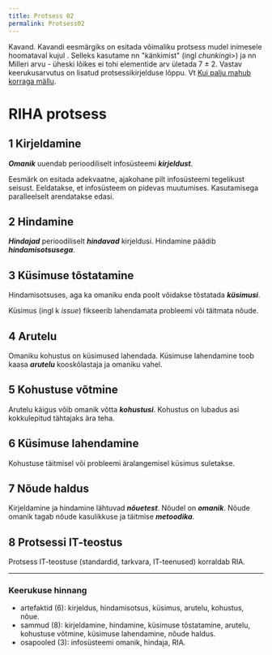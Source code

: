 ```yaml
---
title: Protsess 02
permalink: Protsess02
---
```


<p class='rem'>Kavand. Kavandi eesmärgiks on esitada võimaliku protsess mudel inimesele hoomataval kujul . Selleks kasutame nn "känkimist" (ingl <i>chunking</i>i>) ja nn Milleri arvu - üheski lõikes ei tohi elementide arv ületada 7 ± 2. Vastav keerukusarvutus on lisatud protsessikirjelduse lõppu. Vt <a href='https://teadvus.wordpress.com/2009/12/09/kui-palju-mahub-korraga-mallu/'>Kui palju mahub korraga mällu</a>.</p>

# RIHA protsess

## 1  Kirjeldamine

___Omanik___ uuendab perioodiliselt infosüsteemi ___kirjeldust___.

Eesmärk on esitada adekvaatne, ajakohane pilt infosüsteemi tegelikust seisust. Eeldatakse, et infosüsteem on pidevas muutumises. Kasutamisega paralleelselt arendatakse edasi.

## 2  Hindamine 

___Hindajad___ perioodiliselt ___hindavad___ kirjeldusi. Hindamine päädib ___hindamisotsusega___.

## 3 Küsimuse tõstatamine

Hindamisotsuses, aga ka omaniku enda poolt võidakse tõstatada ___küsimusi___.

Küsimus (ingl k <i>issue</i>) fikseerib lahendamata probleemi või täitmata nõude.

## 4 Arutelu

Omaniku kohustus on küsimused lahendada. Küsimuse lahendamine toob kaasa ___arutelu___ kooskõlastaja ja omaniku vahel.

## 5 Kohustuse võtmine 

Arutelu käigus võib omanik võtta ___kohustusi___. Kohustus on lubadus asi kokkulepitud tähtajaks ära teha.

## 6  Küsimuse lahendamine

Kohustuse täitmisel või probleemi äralangemisel küsimus suletakse.

## 7  Nõude haldus

Kirjeldamine ja hindamine lähtuvad ___nõuetest___. Nõudel on ___omanik___. Nõude omanik tagab nõude kasulikkuse ja täitmise ___metoodika___. 

## 8  Protsessi IT-teostus

Protsess IT-teostuse (standardid, tarkvara, IT-teenused) korraldab RIA. 

----

### Keerukuse hinnang

- artefaktid (6): kirjeldus, hindamisotsus, küsimus, arutelu, kohustus, nõue.
- sammud (8): kirjeldamine, hindamine, küsimuse tõstatamine, arutelu, kohustuse võtmine, küsimuse lahendamine, nõude haldus.
- osapooled (3): infosüsteemi omanik, hindaja, RIA.
